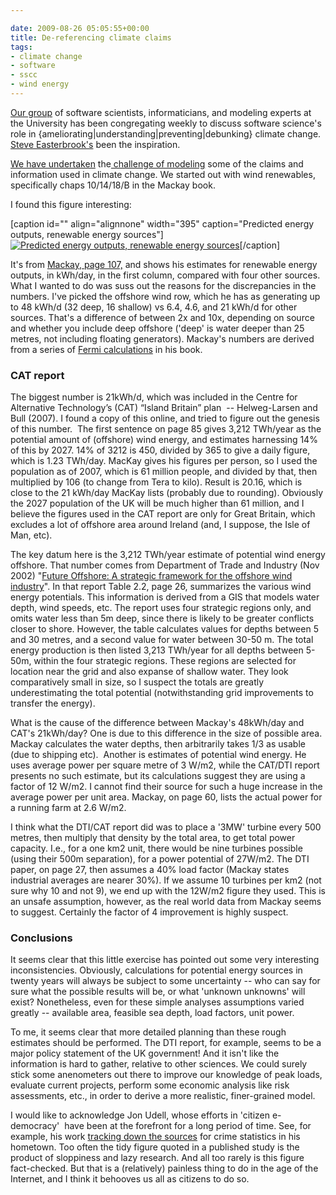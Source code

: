 ```yaml
---

date: 2009-08-26 05:05:55+00:00
title: De-referencing climate claims
tags:
- climate change
- software
- sscc
- wind energy
---
```


[Our group](http://se.cs.toronto.edu) of software scientists, informaticians, and modeling experts at the University has been congregating weekly to discuss software science's role in {ameliorating|understanding|preventing|debunking} climate change. [Steve Easterbrook's](http://www.easterbrook.ca/steve/?p=799) been the inspiration.

[We have undertaken](http://se.cs.utoronto.ca/index.php/Modelling_solutions_to_climate_change) the[ challenge of modeling](http://www.easterbrook.ca/steve/?p=238) some of the claims and information used in climate change. We started out with wind renewables, specifically chaps 10/14/18/B in the Mackay book.

I found this figure interesting:

[caption id="" align="alignnone" width="395" caption="Predicted energy outputs, renewable energy sources"][![Predicted energy outputs, renewable energy sources](http://www.inference.phy.cam.ac.uk/withouthotair/c18/figure128.png)](http://www.inference.phy.cam.ac.uk/withouthotair/c18/page_107.shtml)[/caption]

It's from [Mackay, page 107,](http://www.inference.phy.cam.ac.uk/withouthotair/c18/page_107.shtml) and shows his estimates for renewable energy outputs, in kWh/day, in the first column, compared with four other sources. What I wanted to do was suss out the reasons for the discrepancies in the numbers. I've picked the offshore wind row, which he has as generating up to 48 kWh/d (32 deep, 16 shallow) vs 6.4, 4.6, and 21 kWh/d for other sources. That's a difference of between 2x and 10x, depending on source and whether you include deep offshore ('deep' is water deeper than 25 metres, not including floating generators). Mackay's numbers are derived from a series of [Fermi calculations](http://en.wikipedia.org/wiki/Fermi_problem) in his book.


### CAT report


The biggest number is 21kWh/d, which was included in the Centre for Alternative
Technology’s (CAT) “Island Britain” plan  -- Helweg-Larsen and Bull (2007). I found a copy of this online, and tried to figure out the genesis of this number.  The first sentence on page 85 gives 3,212 TWh/year as the potential amount of (offshore) wind energy, and estimates harnessing 14% of this by 2027. 14% of 3212 is 450, divided by 365 to give a daily figure, which is 1.23 TWh/day. MacKay gives his figures per person, so I used the population as of 2007, which is 61 million people, and divided by that, then multiplied by 106 (to change from Tera to kilo). Result is 20.16, which is close to the 21 kWh/day MacKay lists (probably due to rounding). Obviously the 2027 population of the UK will be much higher than 61 million, and I believe the figures used in the CAT report are only for Great Britain, which excludes a lot of offshore area around Ireland (and, I suppose, the Isle of Man, etc).

The key datum here is the 3,212 TWh/year estimate of potential wind energy offshore. That number comes from Department of Trade and Industry (Nov 2002) "[Future Offshore: A strategic framework for the offshore wind industry](http://webarchive.nationalarchives.gov.uk/+/http://www.berr.gov.uk/files/file22791.pdf)". In that report Table 2.2, page 26, summarizes the various wind energy potentials. This information is derived from a GIS that models water depth, wind speeds, etc. The report uses four strategic regions only, and omits water less than 5m deep, since there is likely to be greater conflicts closer to shore. However, the table calculates values for depths between 5 and 30 metres, and a second value for water between 30-50 m. The total energy production is then listed 3,213 TWh/year for all depths between 5-50m, within the four strategic regions. These regions are selected for location near the grid and also expanse of shallow water. They look comparatively small in size, so I suspect the totals are greatly underestimating the total potential (notwithstanding grid improvements to transfer the energy).

What is the cause of the difference between Mackay's 48kWh/day and CAT's 21kWh/day? One is due to this difference in the size of possible area. Mackay calculates the water depths, then arbitrarily takes 1/3 as usable (due to shipping etc).  Another is estimates of potential wind energy. He uses average power per square metre of 3 W/m2, while the CAT/DTI report presents no such estimate, but its calculations suggest they are using a factor of 12 W/m2. I cannot find their source for such a huge increase in the average power per unit area. Mackay, on page 60, lists the actual power for a running farm at 2.6 W/m2.

I think what the DTI/CAT report did was to place a '3MW' turbine every 500 metres, then multiply that density by the total area, to get total power capacity. I.e., for a one km2 unit, there would be nine turbines possible (using their 500m separation), for a power potential of 27W/m2. The DTI paper, on page 27, then assumes a 40% load factor (Mackay states industrial averages are nearer 30%). If we assume 10 turbines per km2 (not sure why 10 and not 9), we end up with the 12W/m2 figure they used. This is an unsafe assumption, however, as the real world data from Mackay seems to suggest. Certainly the factor of 4 improvement is highly suspect.


### Conclusions


It seems clear that this little exercise has pointed out some very interesting inconsistencies. Obviously, calculations for potential energy sources in twenty years will always be subject to some uncertainty -- who can say for sure what the possible results will be, or what 'unknown unknowns' will exist? Nonetheless, even for these simple analyses assumptions varied greatly -- available area, feasible sea depth, load factors, unit power.

To me, it seems clear that more detailed planning than these rough estimates should be performed. The DTI report, for example, seems to be a major policy statement of the UK government! And it isn't like the information is hard to gather, relative to other sciences. We could surely stick some anenometers out there to improve our knowledge of peak loads, evaluate current projects, perform some economic analysis like risk assessments, etc., in order to derive a more realistic, finer-grained model.

I would like to acknowledge Jon Udell, whose efforts in 'citizen e-democracy'  have been at the forefront for a long period of time. See, for example, his work [tracking down the sources](http://blog.jonudell.net/2009/07/12/the-civic-dashboard/) for crime statistics in his hometown. Too often the tidy figure quoted in a published study is the product of sloppiness and lazy research. And all too rarely is this figure fact-checked. But that is a (relatively) painless thing to do in the age of the Internet, and I think it behooves us all as citizens to do so.
